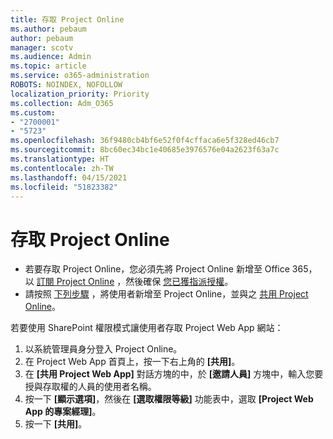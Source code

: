 ```yaml
---
title: 存取 Project Online
ms.author: pebaum
author: pebaum
manager: scotv
ms.audience: Admin
ms.topic: article
ms.service: o365-administration
ROBOTS: NOINDEX, NOFOLLOW
localization_priority: Priority
ms.collection: Adm_O365
ms.custom:
- "2700001"
- "5723"
ms.openlocfilehash: 36f9480cb4bf6e52f0f4cffaca6e5f328ed46cb7
ms.sourcegitcommit: 8bc60ec34bc1e40685e3976576e04a2623f63a7c
ms.translationtype: HT
ms.contentlocale: zh-TW
ms.lasthandoff: 04/15/2021
ms.locfileid: "51823382"
---
```

# <a name="access-project-online"></a>存取 Project Online

- 若要存取 Project Online，您必須先將 Project Online 新增至 Office 365，以 [訂閱 Project Online](https://docs.microsoft.com/ProjectOnline/get-started-with-project-online) ，然後確保 [您已獲指派授權](https://docs.microsoft.com/ProjectOnline/step-1-sign-up-for-project-online#next-make-sure-you-can-get-in)。
- 請按照 [下列步驟](https://docs.microsoft.com/ProjectOnline/step-2-add-people-to-project-online) ，將使用者新增至 Project Online，並與之 [共用 Project Online](https://docs.microsoft.com/ProjectOnline/step-2-add-people-to-project-online#4-finally-share-project-online-with-the-people-you-added)。

若要使用 SharePoint 權限模式讓使用者存取 Project Web App 網站：

1. 以系統管理員身分登入 Project Online。
2. 在 Project Web App 首頁上，按一下右上角的 **[共用]**。
3. 在 **[共用 Project Web App]** 對話方塊的中，於 **[邀請人員]** 方塊中，輸入您要授與存取權的人員的使用者名稱。
4. 按一下 **[顯示選項]**，然後在 **[選取權限等級]** 功能表中，選取 **[Project Web App 的專案經理]**。
5. 按一下 **[共用]**。

